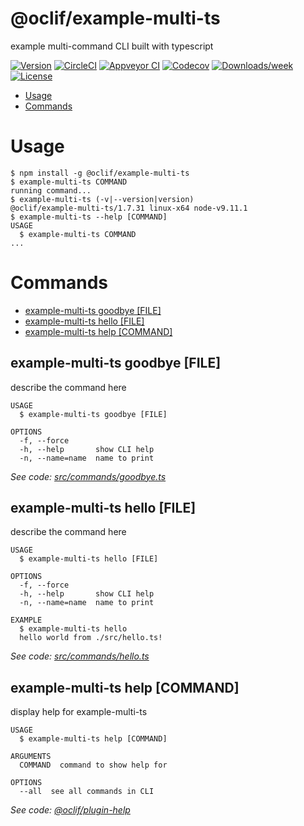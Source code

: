 @oclif/example-multi-ts
=======================

example multi-command CLI built with typescript

[![Version](https://img.shields.io/npm/v/@oclif/example-multi-ts.svg)](https://npmjs.org/package/@oclif/example-multi-ts)
[![CircleCI](https://circleci.com/gh/oclif/example-multi-ts/tree/master.svg?style=shield)](https://circleci.com/gh/oclif/example-multi-ts/tree/master)
[![Appveyor CI](https://ci.appveyor.com/api/projects/status/github/oclif/example-multi-ts?branch=master&svg=true)](https://ci.appveyor.com/project/oclif/example-multi-ts/branch/master)
[![Codecov](https://codecov.io/gh/oclif/example-multi-ts/branch/master/graph/badge.svg)](https://codecov.io/gh/oclif/example-multi-ts)
[![Downloads/week](https://img.shields.io/npm/dw/@oclif/example-multi-ts.svg)](https://npmjs.org/package/@oclif/example-multi-ts)
[![License](https://img.shields.io/npm/l/@oclif/example-multi-ts.svg)](https://github.com/oclif/example-multi-ts/blob/master/package.json)

<!-- toc -->
* [Usage](#usage)
* [Commands](#commands)
<!-- tocstop -->
# Usage
<!-- usage -->
```sh-session
$ npm install -g @oclif/example-multi-ts
$ example-multi-ts COMMAND
running command...
$ example-multi-ts (-v|--version|version)
@oclif/example-multi-ts/1.7.31 linux-x64 node-v9.11.1
$ example-multi-ts --help [COMMAND]
USAGE
  $ example-multi-ts COMMAND
...
```
<!-- usagestop -->
# Commands
<!-- commands -->
* [example-multi-ts goodbye [FILE]](#example-multi-ts-goodbye-file)
* [example-multi-ts hello [FILE]](#example-multi-ts-hello-file)
* [example-multi-ts help [COMMAND]](#example-multi-ts-help-command)

## example-multi-ts goodbye [FILE]

describe the command here

```
USAGE
  $ example-multi-ts goodbye [FILE]

OPTIONS
  -f, --force
  -h, --help       show CLI help
  -n, --name=name  name to print
```

_See code: [src/commands/goodbye.ts](https://github.com/oclif/example-multi-ts/blob/v1.7.31/src/commands/goodbye.ts)_

## example-multi-ts hello [FILE]

describe the command here

```
USAGE
  $ example-multi-ts hello [FILE]

OPTIONS
  -f, --force
  -h, --help       show CLI help
  -n, --name=name  name to print

EXAMPLE
  $ example-multi-ts hello
  hello world from ./src/hello.ts!
```

_See code: [src/commands/hello.ts](https://github.com/oclif/example-multi-ts/blob/v1.7.31/src/commands/hello.ts)_

## example-multi-ts help [COMMAND]

display help for example-multi-ts

```
USAGE
  $ example-multi-ts help [COMMAND]

ARGUMENTS
  COMMAND  command to show help for

OPTIONS
  --all  see all commands in CLI
```

_See code: [@oclif/plugin-help](https://github.com/oclif/plugin-help/blob/v1.2.4/src/commands/help.ts)_
<!-- commandsstop -->
